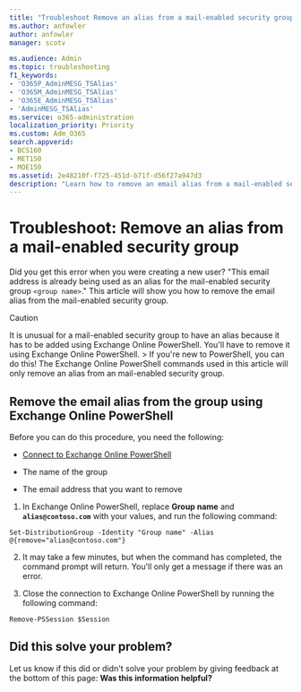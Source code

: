```yaml
---
title: "Troubleshoot Remove an alias from a mail-enabled security group"
ms.author: anfowler
author: anfowler
manager: scotv

ms.audience: Admin
ms.topic: troubleshooting
f1_keywords:
- 'O365P_AdminMESG_TSAlias'
- 'O365M_AdminMESG_TSAlias'
- 'O365E_AdminMESG_TSAlias'
- 'AdminMESG_TSAlias'
ms.service: o365-administration
localization_priority: Priority
ms.custom: Adm_O365
search.appverid:
- BCS160
- MET150
- MOE150
ms.assetid: 2e48210f-f725-451d-b71f-d56f27a947d3
description: "Learn how to remove an email alias from a mail-enabled security group using Exchange Online PowerShell."
---
```


# Troubleshoot: Remove an alias from a mail-enabled security group

Did you get this error when you were creating a new user? "This email address is already being used as an alias for the mail-enabled security group `<group name>`." This article will show you how to remove the email alias from the mail-enabled security group.
  
> [!CAUTION]
> It is unusual for a mail-enabled security group to have an alias because it has to be added using Exchange Online PowerShell. You'll have to remove it using Exchange Online PowerShell. > If you're new to PowerShell, you can do this! The Exchange Online PowerShell commands used in this article will only remove an alias from an mail-enabled security group. 
  
## Remove the email alias from the group using Exchange Online PowerShell

Before you can do this procedure, you need the following:
  
- [Connect to Exchange Online PowerShell](https://go.microsoft.com/fwlink/p/?linkid=396554 )
    
- The name of the group
    
- The email address that you want to remove
    
1. In Exchange Online PowerShell, replace **Group name** and **`alias@contoso.com`** with your values, and run the following command: 
    
  ```
  Set-DistributionGroup -Identity "Group name" -Alias @{remove="alias@contoso.com"}
  ```

2. It may take a few minutes, but when the command has completed, the command prompt will return. You'll only get a message if there was an error.
    
3. Close the connection to Exchange Online PowerShell by running the following command:
    
  ```
  Remove-PSSession $Session
  ```

## Did this solve your problem?

Let us know if this did or didn't solve your problem by giving feedback at the bottom of this page: **Was this information helpful?**
  


